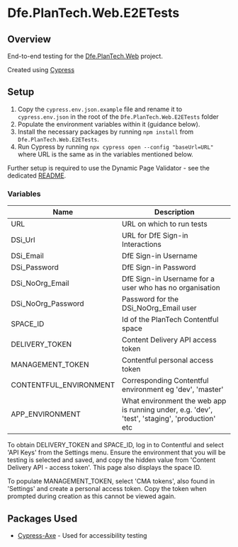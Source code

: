# Dfe.PlanTech.Web.E2ETests

## Overview

End-to-end testing for the [Dfe.PlanTech.Web](../../src/Dfe.PlanTech.Web/) project.

Created using [Cypress](https://cypress.io)

## Setup

1. Copy the `cypress.env.json.example` file and rename it to `cypress.env.json` in the root of the `Dfe.PlanTech.Web.E2ETests` folder
2. Populate the environment variables within it (guidance below).
3. Install the necessary packages by running `npm install` from `Dfe.PlanTech.Web.E2ETests`.
4. Run Cypress by running `npx cypress open --config "baseUrl=URL"` where URL is the same as in the variables mentioned below.

Further setup is required to use the Dynamic Page Validator - see the dedicated [README](./cypress/e2e/dynamic-page-validator/dynamic-page-validator-readme.md).


### Variables

| Name                   | Description                                                                                    |
| ---------------------- | ---------------------------------------------------------------------------------------------- |
| URL                    | URL on which to run tests                                                                      |
| DSi_Url                | URL for DfE Sign-in Interactions                                                               |
| DSi_Email              | DfE Sign-in Username                                                                           |
| DSi_Password           | DfE Sign-in Password                                                                           |
| DSi_NoOrg_Email        | DfE Sign-in Username for a user who has no organisation                                        |
| DSi_NoOrg_Password     | Password for the DSi_NoOrg_Email user                                                          |
| SPACE_ID               | Id of the PlanTech Contentful space                                                            |
| DELIVERY_TOKEN         | Content Delivery API access token                                                              |
| MANAGEMENT_TOKEN       | Contentful personal access token                                                               |
| CONTENTFUL_ENVIRONMENT | Corresponding Contentful environment eg 'dev', 'master'                                        |
| APP_ENVIRONMENT        | What environment the web app is running under, e.g. 'dev', 'test', 'staging', 'production' etc |

To obtain DELIVERY_TOKEN and SPACE_ID, log in to Contentful and select 'API Keys' from the Settings menu. Ensure the environment that you will be testing is selected and saved, and copy the hidden value from 'Content Delivery API - access token'. This page also displays the space ID.

To populate MANAGEMENT_TOKEN, select 'CMA tokens', also found in 'Settings' and create a personal access token. Copy the token when prompted during creation as this cannot be viewed again.


## Packages Used

- [Cypress-Axe]() - Used for accessibility testing